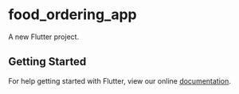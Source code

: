 # food_ordering_app

A new Flutter project.

## Getting Started

For help getting started with Flutter, view our online
[documentation](http://flutter.io/).
